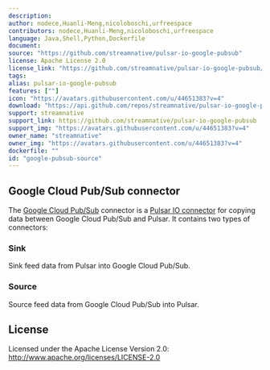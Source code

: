 ```yaml
---
description: 
author: nodece,Huanli-Meng,nicoloboschi,urfreespace
contributors: nodece,Huanli-Meng,nicoloboschi,urfreespace
language: Java,Shell,Python,Dockerfile
document:
source: "https://github.com/streamnative/pulsar-io-google-pubsub"
license: Apache License 2.0
license_link: "https://github.com/streamnative/pulsar-io-google-pubsub/blob/master/LICENSE"
tags: 
alias: pulsar-io-google-pubsub
features: [""]
icon: "https://avatars.githubusercontent.com/u/44651383?v=4"
download: "https://api.github.com/repos/streamnative/pulsar-io-google-pubsub/tarball/refs/tags/v2.9.2.7"
support: streamnative
support_link: https://github.com/streamnative/pulsar-io-google-pubsub
support_img: "https://avatars.githubusercontent.com/u/44651383?v=4"
owner_name: "streamnative"
owner_img: "https://avatars.githubusercontent.com/u/44651383?v=4"
dockerfile: ""
id: "google-pubsub-source"
---
```


## Google Cloud Pub/Sub connector

The [Google Cloud Pub/Sub](https://cloud.google.com/pubsub) connector is a [Pulsar IO connector](http://pulsar.apache.org/docs/en/next/io-overview/) for copying data between Google Cloud Pub/Sub and Pulsar. It contains two types of connectors:

### Sink

Sink feed data from Pulsar into Google Cloud Pub/Sub.

### Source

Source feed data from Google Cloud Pub/Sub into Pulsar.

## License

Licensed under the Apache License Version 2.0: http://www.apache.org/licenses/LICENSE-2.0

